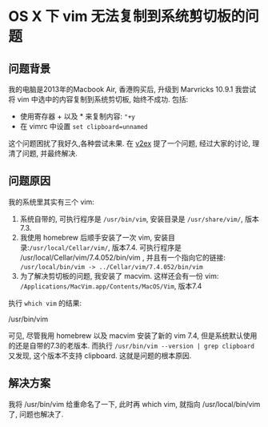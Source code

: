 OS X 下 vim 无法复制到系统剪切板的问题
====================================

## 问题背景

我的电脑是2013年的Macbook Air, 香港购买后, 升级到 Marvricks 10.9.1
我尝试将 vim 中选中的内容复制到系统剪切板, 始终不成功. 包括:

* 使用寄存器 + 以及 * 来复制内容: `"+y`
* 在 vimrc 中设置 `set clipboard=unnamed`

这个问题困扰了我好久,各种尝试未果. 
在 [v2ex](http://www.v2ex.com/t/96300)  提了一个问题, 经过大家的讨论, 理清了问题, 并最终解决.


## 问题原因

我的系统里其实有三个 vim:

1. 系统自带的, 可执行程序是 `/usr/bin/vim`, 安装目录是 `/usr/share/vim/`, 版本7.3. 
2. 我使用 homebrew 后顺手安装了一次 vim, 安装目录:`/usr/local/Cellar/vim/`, 版本7.4. 可执行程序是 /usr/local/Cellar/vim/7.4.052/bin/vim , 并且有一个指向它的链接:
`/usr/local/bin/vim -> ../Cellar/vim/7.4.052/bin/vim`
3. 为了解决剪切板的问题, 我安装了 macvim. 这样还会有一份 vim: 
`/Applications/MacVim.app/Contents/MacOS/Vim`, 版本7.4


执行 `which vim` 的结果:

/usr/bin/vim

可见, 尽管我用 homebrew 以及 macvim 安装了新的 vim 7.4, 但是系统默认使用的还是自带的7.3的老版本.
而执行 `/usr/bin/vim --version | grep clipboard` 又发现, 这个版本不支持 clipboard. 这就是问题的根本原因.

## 解决方案
我将 /usr/bin/vim 给重命名了一下, 此时再 which vim, 就指向 /usr/local/bin/vim 了, 问题也解决了.
